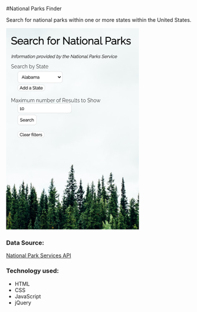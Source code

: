 #National Parks Finder

Search for national parks within one or more states within the United States.

![National Parks Search Form](images/national-parks.png)

### Data Source:
[National Park Services API](https://www.nps.gov/subjects/developer/index.htm)

### Technology used:
* HTML
* CSS
* JavaScript
* jQuery